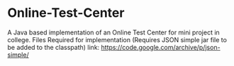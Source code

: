 # Online-Test-Center
A Java based implementation of an Online Test Center for mini project in college.
Files Required  for implementation
(Requires JSON simple jar file to be added to the classpath) link: https://code.google.com/archive/p/json-simple/
